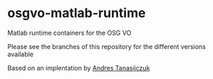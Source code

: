 # osgvo-matlab-runtime

Matlab runtime containers for the OSG VO

Please see the branches of this repository for the different versions available

Based on an implentation by [Andres Tanasijczuk](https://github.com/AndresTanasijczuk/docker-matlab)


